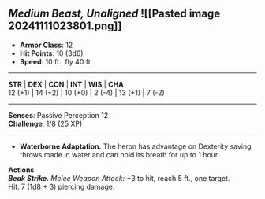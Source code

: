 _Medium Beast, Unaligned_
![[Pasted image 20241111023801.png]]
---

- **Armor Class**: 12
- **Hit Points**: 10 (3d6)
- **Speed**: 10 ft., fly 40 ft.

---

**STR** | **DEX** | **CON** | **INT** | **WIS** | **CHA**  
12 (+1) | 14 (+2) | 10 (+0) | 2 (-4) | 13 (+1) | 7 (-2)

---

**Senses**: Passive Perception 12  
**Challenge**: 1/8 (25 XP)

---

- **Waterborne Adaptation.** The heron has advantage on Dexterity saving throws made in water and can hold its breath for up to 1 hour.

**Actions**  
_**Beak Strike.**_ _Melee Weapon Attack:_ +3 to hit, reach 5 ft., one target.  
Hit: 7 (1d8 + 3) piercing damage.